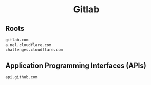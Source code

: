 


<h1 align="center">Gitlab</h1>  


## Roots


```html
gitlab.com
a.nel.cloudflare.com
challenges.cloudflare.com
```  


## Application Programming Interfaces (APIs)


```html
api.github.com
```  

<br>
